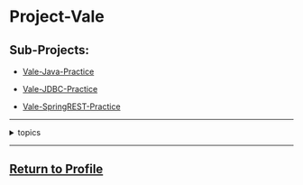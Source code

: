# Project-Vale

## Sub-Projects:

- [Vale-Java-Practice](https://github.com/MorickClive/Vale-Java-Practice)

- [Vale-JDBC-Practice](https://github.com/MorickClive/Vale-JDBC-Practice)

- [Vale-SpringREST-Practice](https://github.com/MorickClive/Vale-SpringREST-Practice)

---

<details><summary>topics</summary>
  
Java:
- Java Procedural Programming
- Object-Oriented Programming
- Threading & Concurency
- JDBC

SQL
- DDL
- DML
- DQL
- Entity Relationship Diagrams (ERDs)
- One-to-One Relationships
- One-to-Many Relationships

Spring
- Beans
- MVC/CRUD Application

Junit:
- Unit Testing
- Integration Testing
- System Testing
- User Acceptance Testing
  - Behaviour-Driven Development (BDD)
- Mocking/Reflection 

HTML, CSS:
- DOM:
  - Tags
  - Attributes
- Cascading Style Sheet:
  - Styling
  - Classes/ID
  - Element alignment
  - Flexbox

Javascript:
- Procedural
- AJAX (Asynchronous JavaScript And XML)
- API Requests
- REACT framework
  
</details>

---

## [Return to Profile](https://github.com/MorickClive)
